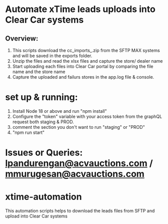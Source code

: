 # Automate xTime leads uploads into Clear Car systems

## Overview:
1. This scripts download the cc_imports_<date>.zip from the SFTP MAX systems and will be saved in the exports folder.
2. Unzip the files and read the xlsx files and capture the store/ dealer name
3. Start uploading each files into Clear Car portal by comparing the file name and the store name
4. Capture the uploaded and failurs stores in the app.log file & console.


# set up & running:
1. Install Node 18 or above and run "npm install"
2. Configure the "token" variable with your access token from the graphQL request both staging & PROD.
3. comment the section you don't want to run "staging" or "PROD"
4. "npm run start" 

# Issues or Queries:   lpandurengan@acvauctions.com / mmurugesan@acvauctions.com
 # xtime-automation
This automation scripts helps to download the leads files from SFTP and upload into Clear Car systems
